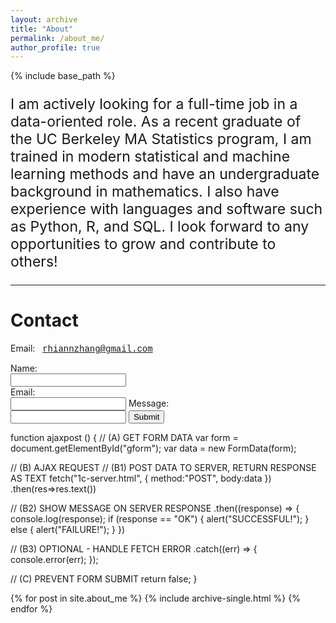 ```yaml
---
layout: archive
title: "About"
permalink: /about_me/
author_profile: true
---
```


{% include base_path %}

<p style="font-size: 23px">
  I am actively looking for a full-time job in a data-oriented role. As a recent graduate of the UC Berkeley MA Statistics program, I am trained in modern statistical and machine learning methods and have an undergraduate background in mathematics. I also have experience with languages and software such as Python, R, and SQL. I look forward to any opportunities to grow and contribute to others! 
</p>

<hr/>


# Contact

Email: &nbsp; <span style = "font-family:'Courier New',monospace;">rhiannzhang@gmail.com</span>

<form name="gform" id="gform" enctype="text/plain" action="https://docs.google.com/forms/d/e/1FAIpQLSf2rcIOe5JCeeVmf0dyA5T5paxStMnz-KR8zEhDdn7kQveIUA/formResponse?usp=pp_url" target="hidden_iframe" onsubmit="submitted=true;">
  Name:<br>
  <input type="text" name="entry.1617483516" id="entry.1617483516"><br>
  Email:<br>
  <input type="text" name="entry.1417233657" id="entry.1417233657">
  Message:<br>
  <input type="text" name="entry.1487389352" id="entry.1487389352">
  <input type="submit" value="Submit">
</form> 

<iframe name="hidden_iframe" id="hidden_iframe" style="display:none;" onload="if(submitted) {}"></iframe>

function ajaxpost () {
  // (A) GET FORM DATA
  var form = document.getElementById("gform");
  var data = new FormData(form);
 
  // (B) AJAX REQUEST
  // (B1) POST DATA TO SERVER, RETURN RESPONSE AS TEXT
  fetch("1c-server.html", { method:"POST", body:data })
  .then(res=>res.text())
 
  // (B2) SHOW MESSAGE ON SERVER RESPONSE
  .then((response) => {
    console.log(response);
    if (response == "OK") { alert("SUCCESSFUL!"); }
    else { alert("FAILURE!"); }
  })
 
  // (B3) OPTIONAL - HANDLE FETCH ERROR
  .catch((err) => { console.error(err); });
 
  // (C) PREVENT FORM SUBMIT
  return false;
}

{% for post in site.about_me %}
  {% include archive-single.html %}
{% endfor %}
